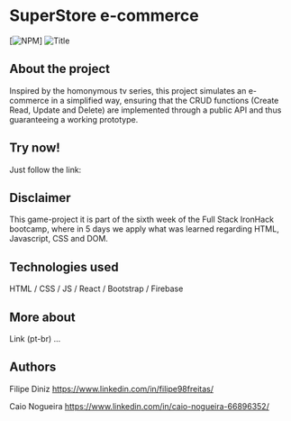 # SuperStore e-commerce

[![NPM](https://img.shields.io/npm/l/react)]
![Title](https://github.com/filipe98freitas/e-commerce/blob/main/src/images/logo.png)

## About the project

Inspired by the homonymous tv series, this project simulates an e-commerce in a simplified way, ensuring that the CRUD functions (Create Read, Update and Delete) are implemented through a public API and thus guaranteeing a working prototype.

## Try now!

Just follow the link: 

## Disclaimer

This game-project it is part of the sixth  week of the Full Stack IronHack bootcamp, where in 5 days we apply what was learned regarding HTML, Javascript, CSS and DOM.

## Technologies used
HTML / CSS / JS / React / Bootstrap / Firebase

## More about

Link (pt-br) ...

## Authors

Filipe Diniz
https://www.linkedin.com/in/filipe98freitas/

Caio Nogueira
https://www.linkedin.com/in/caio-nogueira-66896352/
